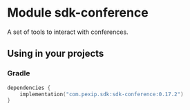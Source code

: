 # Module sdk-conference

A set of tools to interact with conferences.

## Using in your projects

### Gradle

```kotlin
dependencies {
    implementation("com.pexip.sdk:sdk-conference:0.17.2")
}
```
